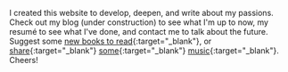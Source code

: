 I created this website to develop, deepen, and write about my passions.
Check out my blog (under construction) to see what I'm up to now,
my resumé to see what I've done, and contact me to talk about the future.
Suggest some [new books to read](https://www.goodreads.com/user/show/34648546-tyler-maule){:target="_blank"}, or [share](https://www.youtube.com/watch?v=Ud-zAx2lFiI){:target="_blank"} [some](https://www.youtube.com/watch?v=ISMcLSe6gaI){:target="_blank"} [music](https://www.youtube.com/watch?v=FeIg6BaEDbg){:target="_blank"}. Cheers!
